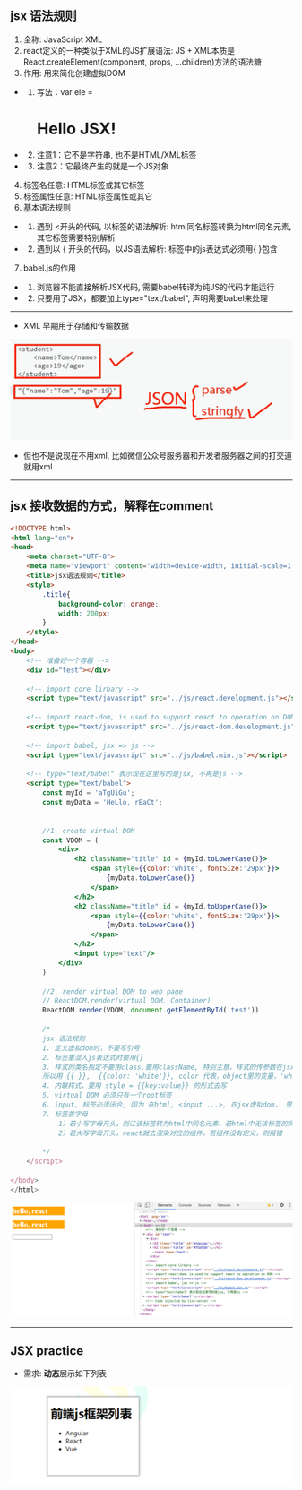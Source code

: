 ## jsx 语法规则

1.	全称:  JavaScript XML
2.	react定义的一种类似于XML的JS扩展语法: JS + XML本质是React.createElement(component, props, ...children)方法的语法糖
3.	作用: 用来简化创建虚拟DOM 
  - 1)	写法：var ele = <h1>Hello JSX!</h1>
  - 2)	注意1：它不是字符串, 也不是HTML/XML标签
  - 3)	注意2：它最终产生的就是一个JS对象
4.	标签名任意: HTML标签或其它标签
5.	标签属性任意: HTML标签属性或其它
6.	基本语法规则
  - 1)	遇到 <开头的代码, 以标签的语法解析: html同名标签转换为html同名元素, 其它标签需要特别解析
  - 2)	遇到以 { 开头的代码，以JS语法解析: 标签中的js表达式必须用{ }包含
7.	babel.js的作用
  - 1)	浏览器不能直接解析JSX代码, 需要babel转译为纯JS的代码才能运行
  - 2)	只要用了JSX，都要加上type="text/babel", 声明需要babel来处理

---

- XML 早期用于存储和传输数据

![](img/2020-12-30-16-21-32.png)

- 但也不是说现在不用xml, 比如微信公众号服务器和开发者服务器之间的打交道就用xml

---

## jsx 接收数据的方式，解释在comment

```html
<!DOCTYPE html>
<html lang="en">
<head>
    <meta charset="UTF-8">
    <meta name="viewport" content="width=device-width, initial-scale=1.0">
    <title>jsx语法规则</title>
    <style>
        .title{
            background-color: orange;
            width: 200px;
        }
    </style>
</head>
<body>
    <!-- 准备好一个容器 -->
    <div id="test"></div>

    <!-- import core lirbary -->
    <script type="text/javascript" src="../js/react.development.js"></script>

    <!-- import react-dom, is used to support react to operation on DOM -->
    <script type="text/javascript" src="../js/react-dom.development.js"></script>

    <!-- import babel, jsx => js -->
    <script type="text/javascript" src="../js/babel.min.js"></script>

    <!-- type="text/babel" 表示现在这里写的是jsx, 不再是js -->
    <script type="text/babel">
        const myId = 'aTgUiGu';
        const myData = 'HeLlo, rEaCt';
        
        
        //1. create virtual DOM
        const VDOM = (
            <div>
                <h2 className="title" id = {myId.toLowerCase()}>
                    <span style={{color:'white', fontSize:'29px'}}>
                        {myData.toLowerCase()}
                    </span>
                </h2>
                <h2 className="title" id = {myId.toUpperCase()}>
                    <span style={{color:'white', fontSize:'29px'}}>
                        {myData.toLowerCase()}
                    </span>
                </h2>
                <input type="text"/>
            </div>
        )

        //2. render virtual DOM to web page
        // ReactDOM.render(virtual DOM, Container)
        ReactDOM.render(VDOM, document.getElementById('test'))

        /*
        jsx 语法规则
        1. 定义虚拟dom时，不要写引号
        2. 标签重混入js表达式时要用{}
        3. 样式的类名指定不要用class,要用className, 特别主意，样式的传参数在jsx里其实是传进去一个object,
        所以用 {{ }},  {{color: 'white'}}, color 代表，object里的变量，'white'代表变量的value
        4. 内联样式，要用 style = {{key:value}} 的形式去写
        5. virtual DOM 必须只有一个root标签
        6. input, 标签必须闭合, 因为 在html, <input ...>, 在jsx虚拟dom， 里必须闭合
        7. 标签首字母
            1）若小写字母开头，则江该标签转为html中同名元素，若html中无该标签的同名元素，则报错。
            2）若大写字母开头，react就去渲染对应的组件，若组件没有定义，则报错
        
        */
    </script>
    
</body>
</html>
```

![](img/2020-12-30-17-38-48.png)

---

## JSX practice

- 需求: **动态**展示如下列表

![](img/2020-12-30-17-40-17.png)




































